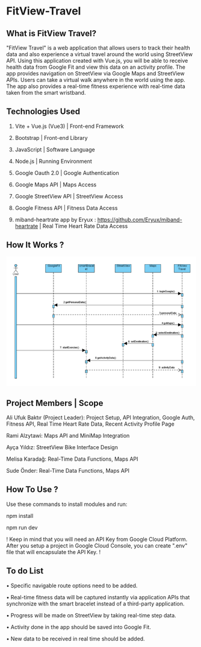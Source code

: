 # FitView-Travel
## What is FitView Travel?
"FitView Travel" is a web application that allows users to track their health data and also experience a virtual travel around the world using StreetView API. Using this application created with Vue.js, you will be able to receive health data from Google Fit and view this data on an activity profile. The app provides navigation on StreetView via Google Maps and StreetView APIs. Users can take a virtual walk anywhere in the world using the app. The app also provides a real-time fitness experience with real-time data taken from the smart wristband.

## Technologies Used

1.	Vite + Vue.js (Vue3) | Front-end Framework

2.	Bootstrap | Front-end Library

3.	JavaScript | Software Language

4.	Node.js | Running Environment

5.	Google Oauth 2.0 | Google Authentication

6.	Google Maps API | Maps Access

7.	Google StreetView API | StreetView Access

8.	Google Fitness API | Fitness Data Access

9.	miband-heartrate app by Eryux : https://github.com/Eryux/miband-heartrate | Real Time Heart Rate Data Access

## How It Works ?
<img src="ft-sequence.png" width="600"/>

## Project Members | Scope

Ali Ufuk Baktır (Project Leader): Project Setup, API Integration, Google Auth, Fitness API, Real Time Heart Rate Data, Recent Activity Profile Page

Rami Alzytawi: Maps API and MiniMap Integration

Ayça Yıldız: StreetView Bike Interface Design

Melisa Karadağ: Real-Time Data Functions, Maps API

Sude Önder: Real-Time Data Functions, Maps API

## How To Use ?
Use these commands to install modules and run:

npm install

npm run dev

! Keep in mind that you will need an API Key from Google Cloud Platform. After you setup a project in Google Cloud Console, you can create ".env" file that will encapsulate the API Key. !

## To do List
•	Specific navigable route options need to be added.

•	Real-time fitness data will be captured instantly via application APIs that synchronize with the smart bracelet instead of a third-party application.

•	Progress will be made on StreetView by taking real-time step data.

•	Activity done in the app should be saved into Google Fit.

•	New data to be received in real time should be added.


